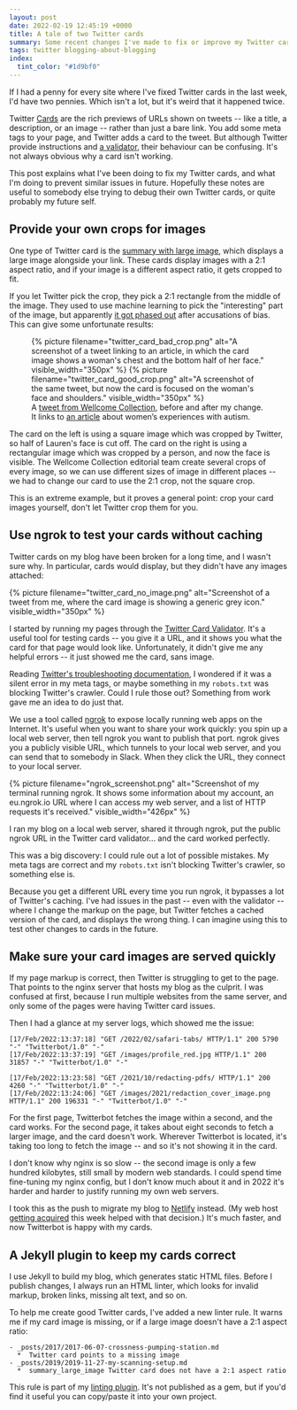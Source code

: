 ```yaml
---
layout: post
date: 2022-02-19 12:45:19 +0000
title: A tale of two Twitter cards
summary: Some recent changes I've made to fix or improve my Twitter cards.
tags: twitter blogging-about-blogging
index:
  tint_color: "#1d9bf0"
---
```


If I had a penny for every site where I've fixed Twitter cards in the last week, I'd have two pennies.
Which isn't a lot, but it's weird that it happened twice.

Twitter [Cards] are the rich previews of URLs shown on tweets -- like a title, a description, or an image -- rather than just a bare link.
You add some meta tags to your page, and Twitter adds a card to the tweet.
But although Twitter provide instructions and [a validator], their behaviour can be confusing.
It's not always obvious why a card isn't working.

This post explains what I've been doing to fix my Twitter cards, and what I'm doing to prevent similar issues in future.
Hopefully these notes are useful to somebody else trying to debug their own Twitter cards, or quite probably my future self.

[Cards]: https://developer.twitter.com/en/docs/twitter-for-websites/cards/overview/abouts-cards
[a validator]: https://cards-dev.twitter.com/validator



## Provide your own crops for images

One type of Twitter card is the [summary with large image][large_image], which displays a large image alongside your link.
These cards display images with a 2:1 aspect ratio, and if your image is a different aspect ratio, it gets cropped to fit.

If you let Twitter pick the crop, they pick a 2:1 rectangle from the middle of the image.
They used to use machine learning to pick the "interesting" part of the image, but apparently [it got phased out][phased_out] after accusations of bias.
This can give some unfortunate results:

<figure id="card_comparison">
  <div id="images">
    {%
      picture
      filename="twitter_card_bad_crop.png"
      alt="A screenshot of a tweet linking to an article, in which the card image shows a woman's chest and the bottom half of her face."
      visible_width="350px"
    %}
    {%
      picture
      filename="twitter_card_good_crop.png"
      alt="A screenshot of the same tweet, but now the card is focused on the woman's face and shoulders."
      visible_width="350px"
    %}
  </div>
  <figcaption>
    A <a href="https://twitter.com/ExploreWellcome/status/1491038905923215361">tweet from Wellcome Collection</a>, before and after my change.
    It links to <a href="https://wellcomecollection.org/articles/Yd8L-hAAAIAWFxqa">an article</a> about women&rsquo;s experiences with autism.
  </figcaption>
</figure>

The card on the left is using a square image which was cropped by Twitter, so half of Lauren's face is cut off.
The card on the right is using a rectangular image which was cropped by a person, and now the face is visible.
The Wellcome Collection editorial team create several crops of every image, so we can use different sizes of image in different places -- we had to change our card to use the 2:1 crop, not the square crop.

This is an extreme example, but it proves a general point: crop your card images yourself, don't let Twitter crop them for you.

[large_image]: https://developer.twitter.com/en/docs/twitter-for-websites/cards/overview/summary-card-with-large-image
[phased_out]: https://www.theverge.com/2021/5/19/22444372/twitter-image-crop-racial-gender-bias-research



## Use ngrok to test your cards without caching

Twitter cards on my blog have been broken for a long time, and I wasn't sure why.
In particular, cards would display, but they didn't have any images attached:

{%
  picture
  filename="twitter_card_no_image.png"
  alt="Screenshot of a tweet from me, where the card image is showing a generic grey icon."
  visible_width="350px"
%}

I started by running my pages through the [Twitter Card Validator][validator].
It's a useful tool for testing cards -- you give it a URL, and it shows you what the card for that page would look like.
Unfortunately, it didn't give me any helpful errors -- it just showed me the card, sans image.

Reading [Twitter's troubleshooting documentation][troubleshooting], I wondered if it was a silent error in my meta tags, or maybe something in my `robots.txt` was blocking Twitter's crawler.
Could I rule those out?
Something from work gave me an idea to do just that.

We use a tool called [ngrok] to expose locally running web apps on the Internet.
It's useful when you want to share your work quickly: you spin up a local web server, then tell ngrok you want to publish that port.
ngrok gives you a publicly visible URL, which tunnels to your local web server, and you can send that to somebody in Slack.
When they click the URL, they connect to your local server.


{%
  picture
  filename="ngrok_screenshot.png"
  alt="Screenshot of my terminal running ngrok. It shows some information about my account, an eu.ngrok.io URL where I can access my web server, and a list of HTTP requests it's received."
  visible_width="426px"
%}

I ran my blog on a local web server, shared it through ngrok, put the public ngrok URL in the Twitter card validator… and the card worked perfectly.

This was a big discovery: I could rule out a lot of possible mistakes.
My meta tags are correct and my `robots.txt` isn't blocking Twitter's crawler, so something else is.

Because you get a different URL every time you run ngrok, it bypasses a lot of Twitter's caching.
I've had issues in the past -- even with the validator -- where I change the markup on the page, but Twitter fetches a cached version of the card, and displays the wrong thing.
I can imagine using this to test other changes to cards in the future.

[validator]: https://cards-dev.twitter.com/validator
[troubleshooting]: https://developer.twitter.com/en/docs/twitter-for-websites/cards/guides/troubleshooting-cards#validator
[ngrok]: https://ngrok.com/



## Make sure your card images are served quickly

If my page markup is correct, then Twitter is struggling to get to the page.
That points to the nginx server that hosts my blog as the culprit.
I was confused at first, because I run multiple websites from the same server, and only some of the pages were having Twitter card issues.

Then I had a glance at my server logs, which showed me the issue:

```
[17/Feb/2022:13:37:18] "GET /2022/02/safari-tabs/ HTTP/1.1" 200 5790 "-" "Twitterbot/1.0" "-"
[17/Feb/2022:13:37:19] "GET /images/profile_red.jpg HTTP/1.1" 200 31857 "-" "Twitterbot/1.0" "-"

[17/Feb/2022:13:23:58] "GET /2021/10/redacting-pdfs/ HTTP/1.1" 200 4260 "-" "Twitterbot/1.0" "-"
[17/Feb/2022:13:24:06] "GET /images/2021/redaction_cover_image.png HTTP/1.1" 200 196331 "-" "Twitterbot/1.0" "-"
```

For the first page, Twitterbot fetches the image within a second, and the card works.
For the second page, it takes about eight seconds to fetch a larger image, and the card doesn't work.
Wherever Twitterbot is located, it's taking too long to fetch the image -- and so it's not showing it in the card.

I don't know why nginx is so slow -- the second image is only a few hundred kilobytes, still small by modern web standards.
I could spend time fine-tuning my nginx config, but I don't know much about it and in 2022 it's harder and harder to justify running my own web servers.

I took this as the push to migrate my blog to [Netlify] instead.
(My web host [getting acquired][akamai] this week helped with that decision.)
It's much faster, and now Twitterbot is happy with my cards.

[Netlify]: https://www.netlify.com
[akamai]: https://www.linode.com/blog/linode/linode-and-akamai/



## A Jekyll plugin to keep my cards correct

I use Jekyll to build my blog, which generates static HTML files.
Before I publish changes, I always run an HTML linter, which looks for invalid markup, broken links, missing alt text, and so on.

To help me create good Twitter cards, I've added a new linter rule.
It warns me if my card image is missing, or if a large image doesn't have a 2:1 aspect ratio:

```
- _posts/2017/2017-06-07-crossness-pumping-station.md
  *  Twitter card points to a missing image
- _posts/2019/2019-11-27-my-scanning-setup.md
  *  summary_large_image Twitter card does not have a 2:1 aspect ratio
```

This rule is part of my [linting plugin][linter].
It's not published as a gem, but if you'd find it useful you can copy/paste it into your own project.

[linter]: https://github.com/alexwlchan/alexwlchan.net/blob/d681a85fd227177feff5c2d9c14e25c13a14d5b0/src/_plugins/linter.rb#L73-L170
